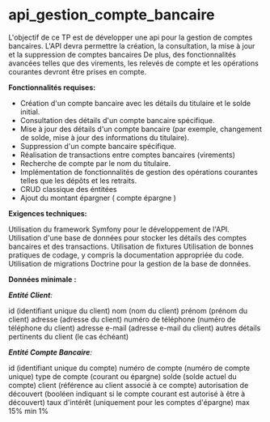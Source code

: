 # api_gestion_compte_bancaire

L'objectif de ce TP est de développer une api pour la gestion de comptes bancaires.
L'API devra permettre la création, la consultation, la mise à jour et la suppression de comptes bancaires
De plus, des fonctionnalités avancées telles que des virements, les relevés de compte et les opérations courantes devront être prises en compte.

**Fonctionnalités requises:**

- Création d'un compte bancaire avec les détails du titulaire et le solde initial.
- Consultation des détails d'un compte bancaire spécifique.
- Mise à jour des détails d'un compte bancaire (par exemple, changement de solde, mise à jour des informations du titulaire).
- Suppression d'un compte bancaire spécifique.
- Réalisation de transactions entre comptes bancaires (virements)
- Recherche de compte par le nom du titulaire.
- Implémentation de fonctionnalités de gestion des opérations courantes telles que les dépôts et les retraits.
- CRUD classique des éntitées
- Ajout du montant épargner ( compte épargne )


**Exigences techniques:**

Utilisation du framework Symfony pour le développement de l'API.
Utilisation d'une base de données pour stocker les détails des comptes bancaires et des transactions.
Utilisation de fixtures
Utilisation de bonnes pratiques de codage, y compris la documentation appropriée du code.
Utilisation de migrations Doctrine pour la gestion de la base de données.


**Données minimale :**

_**Entité Client**:_

id (identifiant unique du client)
nom (nom du client)
prénom (prénom du client)
adresse (adresse du client)
numéro de téléphone (numéro de téléphone du client)
adresse e-mail (adresse e-mail du client)
autres détails pertinents du client (le cas échéant)

_**Entité Compte Bancaire**:_

id (identifiant unique du compte)
numéro de compte (numéro de compte unique)
type de compte (courant ou épargne)
solde (solde actuel du compte)
client (référence au client associé à ce compte)
autorisation de découvert (booléen indiquant si le compte courant est autorisé à être à découvert)
taux d'intérêt (uniquement pour les comptes d'épargne) max 15% min 1%
